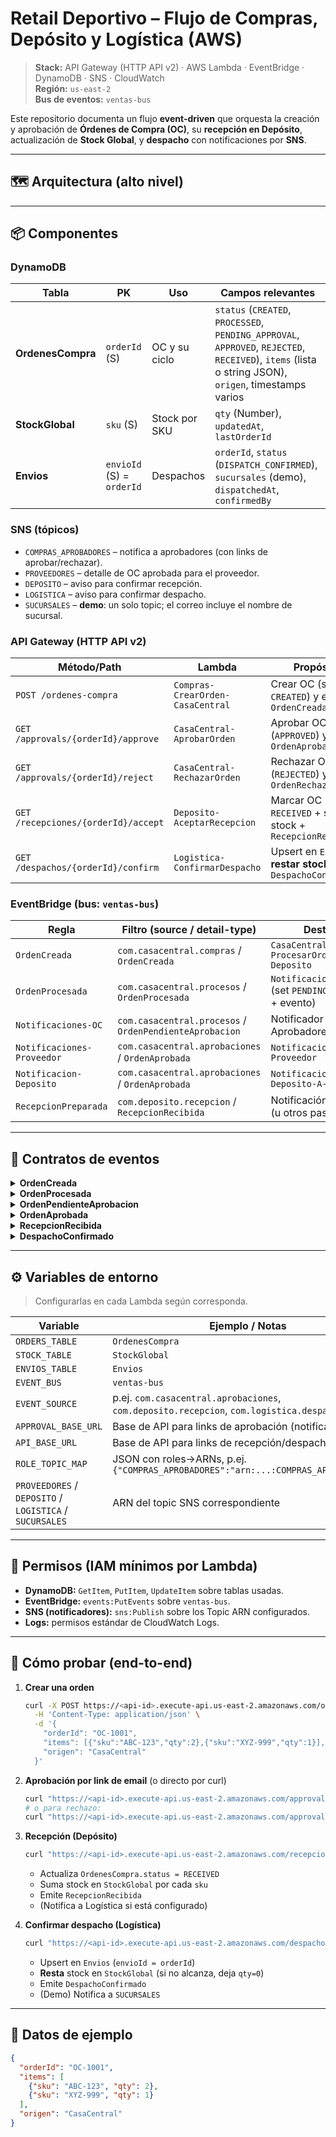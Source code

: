 # Retail Deportivo – Flujo de Compras, Depósito y Logística (AWS)

> **Stack:** API Gateway (HTTP API v2) · AWS Lambda · EventBridge · DynamoDB · SNS · CloudWatch  
> **Región:** `us-east-2`  
> **Bus de eventos:** `ventas-bus`

Este repositorio documenta un flujo **event-driven** que orquesta la creación y aprobación de **Órdenes de Compra (OC)**, su **recepción en Depósito**, actualización de **Stock Global**, y **despacho** con notificaciones por **SNS**.

---

## 🗺️ Arquitectura (alto nivel)
---

## 📦 Componentes

### DynamoDB

| Tabla | PK | Uso | Campos relevantes |
|---|---|---|---|
| **OrdenesCompra** | `orderId` (S) | OC y su ciclo | `status` (`CREATED`, `PROCESSED`, `PENDING_APPROVAL`, `APPROVED`, `REJECTED`, `RECEIVED`), `items` (lista o string JSON), `origen`, timestamps varios |
| **StockGlobal** | `sku` (S) | Stock por SKU | `qty` (Number), `updatedAt`, `lastOrderId` |
| **Envios** | `envioId` (S) = `orderId` | Despachos | `orderId`, `status` (`DISPATCH_CONFIRMED`), `sucursales` (demo), `dispatchedAt`, `confirmedBy` |

### SNS (tópicos)

- `COMPRAS_APROBADORES` – notifica a aprobadores (con links de aprobar/rechazar).
- `PROVEEDORES` – detalle de OC aprobada para el proveedor.
- `DEPOSITO` – aviso para confirmar recepción.
- `LOGISTICA` – aviso para confirmar despacho.
- `SUCURSALES` – **demo**: un solo topic; el correo incluye el nombre de sucursal.

### API Gateway (HTTP API v2)

| Método/Path | Lambda | Propósito |
|---|---|---|
| `POST /ordenes-compra` | `Compras-CrearOrden-CasaCentral` | Crear OC (status `CREATED`) y emitir `OrdenCreada` |
| `GET /approvals/{orderId}/approve` | `CasaCentral-AprobarOrden` | Aprobar OC (`APPROVED`) y emitir `OrdenAprobada` |
| `GET /approvals/{orderId}/reject` | `CasaCentral-RechazarOrden` | Rechazar OC (`REJECTED`) y emitir `OrdenRechazada` |
| `GET /recepciones/{orderId}/accept` | `Deposito-AceptarRecepcion` | Marcar OC `RECEIVED` + sumar stock + `RecepcionRecibida` |
| `GET /despachos/{orderId}/confirm` | `Logistica-ConfirmarDespacho` | Upsert en `Envios`, **restar stock** y `DespachoConfirmado` |

### EventBridge (bus: `ventas-bus`)

| Regla | Filtro (source / detail-type) | Destino |
|---|---|---|
| `OrdenCreada` | `com.casacentral.compras` / `OrdenCreada` | `CasaCentral-ProcesarOrden-Deposito` |
| `OrdenProcesada` | `com.casacentral.procesos` / `OrdenProcesada` | `Notificaciones-OC` (set `PENDING_APPROVAL` + evento) |
| `Notificaciones-OC` | `com.casacentral.procesos` / `OrdenPendienteAprobacion` | Notificador Aprobadores (SNS) |
| `Notificaciones-Proveedor` | `com.casacentral.aprobaciones` / `OrdenAprobada` | `Notificaciones-Proveedor` |
| `Notificacion-Deposito` | `com.casacentral.aprobaciones` / `OrdenAprobada` | `Notificacion-Deposito-A-R` |
| `RecepcionPreparada` | `com.deposito.recepcion` / `RecepcionRecibida` | Notificación/Logística (u otros pasos) |

---

## 🔁 Contratos de eventos

<details>
<summary><strong>OrdenCreada</strong></summary>

```json
{
  "Source": "com.casacentral.compras",
  "DetailType": "OrdenCreada",
  "Detail": {
    "orderId": "OC-1001",
    "items": [{"sku": "ABC-123", "qty": 2}],
    "origen": "CasaCentral"
  }
}
```
</details>

<details>
<summary><strong>OrdenProcesada</strong></summary>

```json
{
  "Source": "com.casacentral.procesos",
  "DetailType": "OrdenProcesada",
  "Detail": {"orderId":"OC-1001","status":"PROCESSED"}
}
```
</details>

<details>
<summary><strong>OrdenPendienteAprobacion</strong></summary>

```json
{
  "Source": "com.casacentral.procesos",
  "DetailType": "OrdenPendienteAprobacion",
  "Detail": {
    "orderId": "OC-1001",
    "ROL": "CasaCentral",
    "audienceRoles": ["COMPRAS_APROBADORES"]
  }
}
```
</details>

<details>
<summary><strong>OrdenAprobada</strong></summary>

```json
{
  "Source": "com.casacentral.aprobaciones",
  "DetailType": "OrdenAprobada",
  "Detail": {"orderId":"OC-1001","approvedAt":"<ISO8601>"}
}
```
</details>

<details>
<summary><strong>RecepcionRecibida</strong></summary>

```json
{
  "Source": "com.deposito.recepcion",
  "DetailType": "RecepcionRecibida",
  "Detail": {"orderId":"OC-1001","receivedAt":"<ISO8601>","status":"RECEIVED"}
}
```
</details>

<details>
<summary><strong>DespachoConfirmado</strong></summary>

```json
{
  "Source": "com.logistica.despacho",
  "DetailType": "DespachoConfirmado",
  "Detail": {"orderId":"OC-1001","envioId":"OC-1001","dispatchedAt":"<ISO8601>","status":"DISPATCH_CONFIRMED"}
}
```
</details>

---

## ⚙️ Variables de entorno

> Configurarlas en cada Lambda según corresponda.

| Variable | Ejemplo / Notas |
|---|---|
| `ORDERS_TABLE` | `OrdenesCompra` |
| `STOCK_TABLE` | `StockGlobal` |
| `ENVIOS_TABLE` | `Envios` |
| `EVENT_BUS` | `ventas-bus` |
| `EVENT_SOURCE` | p.ej. `com.casacentral.aprobaciones`, `com.deposito.recepcion`, `com.logistica.despacho` |
| `APPROVAL_BASE_URL` | Base de API para links de aprobación (notificador) |
| `API_BASE_URL` | Base de API para links de recepción/despacho |
| `ROLE_TOPIC_MAP` | JSON con roles→ARNs, p.ej. `{"COMPRAS_APROBADORES":"arn:...:COMPRAS_APROBADORES"}` |
| `PROVEEDORES` / `DEPOSITO` / `LOGISTICA` / `SUCURSALES` | ARN del topic SNS correspondiente |

---

## 🔐 Permisos (IAM mínimos por Lambda)

- **DynamoDB:** `GetItem`, `PutItem`, `UpdateItem` sobre tablas usadas.
- **EventBridge:** `events:PutEvents` sobre `ventas-bus`.
- **SNS (notificadores):** `sns:Publish` sobre los Topic ARN configurados.
- **Logs:** permisos estándar de CloudWatch Logs.

---

## 🚀 Cómo probar (end-to-end)

1. **Crear una orden**
   ```bash
   curl -X POST https://<api-id>.execute-api.us-east-2.amazonaws.com/ordenes-compra \
     -H 'Content-Type: application/json' \
     -d '{
       "orderId": "OC-1001",
       "items": [{"sku":"ABC-123","qty":2},{"sku":"XYZ-999","qty":1}],
       "origen": "CasaCentral"
     }'
   ```

2. **Aprobación por link de email** (o directo por curl)
   ```bash
   curl "https://<api-id>.execute-api.us-east-2.amazonaws.com/approvals/OC-1001/approve"
   # o para rechazo:
   curl "https://<api-id>.execute-api.us-east-2.amazonaws.com/approvals/OC-1001/reject?reason=Sin%20presupuesto"
   ```

3. **Recepción (Depósito)**
   ```bash
   curl "https://<api-id>.execute-api.us-east-2.amazonaws.com/recepciones/OC-1001/accept"
   ```
   - Actualiza `OrdenesCompra.status = RECEIVED`
   - Suma stock en `StockGlobal` por cada `sku`
   - Emite `RecepcionRecibida`
   - (Notifica a Logística si está configurado)

4. **Confirmar despacho (Logística)**
   ```bash
   curl "https://<api-id>.execute-api.us-east-2.amazonaws.com/despachos/OC-1001/confirm"
   ```
   - Upsert en `Envios` (`envioId = orderId`)
   - **Resta** stock en `StockGlobal` (si no alcanza, deja `qty=0`)
   - Emite `DespachoConfirmado`
   - (Demo) Notifica a `SUCURSALES`

---

## 🧪 Datos de ejemplo

```json
{
  "orderId": "OC-1001",
  "items": [
    {"sku": "ABC-123", "qty": 2},
    {"sku": "XYZ-999", "qty": 1}
  ],
  "origen": "CasaCentral"
}
```

